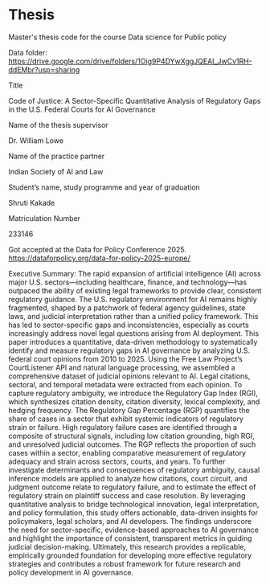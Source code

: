 # Thesis
Master's thesis code for the course Data science for Public policy

Data folder: https://drive.google.com/drive/folders/1Oig9P4DYwXggJQEAI_JwCv1RH-ddEMbr?usp=sharing

Title 

Code of Justice: A Sector-Specific Quantitative Analysis of Regulatory Gaps in the U.S. Federal Courts for AI Governance

Name of the thesis supervisor

Dr. William Lowe

Name of the practice partner

Indian Society of AI and Law


Student’s name, study programme and year of graduation

Shruti Kakade

Matriculation Number 

233146

Got accepted at the Data for Policy Conference 2025. 
https://dataforpolicy.org/data-for-policy-2025-europe/

Executive Summary:
The rapid expansion of artificial intelligence (AI) across major U.S. sectors—including 
healthcare, finance, and technology—has outpaced the ability of existing legal frameworks 
to provide clear, consistent regulatory guidance. The U.S. regulatory environment for AI 
remains highly fragmented, shaped by a patchwork of federal agency guidelines, state laws, 
and judicial interpretation rather than a unified policy framework. This has led to 
sector-specific gaps and inconsistencies, especially as courts increasingly address novel legal 
questions arising from AI deployment. This paper introduces a quantitative, data-driven 
methodology to systematically identify and measure regulatory gaps in AI governance by 
analyzing U.S. federal court opinions from 2010 to 2025. Using the Free Law Project’s 
CourtListener API and natural language processing, we assembled a comprehensive dataset 
of judicial opinions relevant to AI. Legal citations, sectoral, and temporal metadata were 
extracted from each opinion. 
To capture regulatory ambiguity, we introduce the Regulatory Gap Index (RGI), which 
synthesizes citation density, citation diversity, lexical complexity, and hedging frequency. The 
Regulatory Gap Percentage (RGP) quantifies the share of cases in a sector that exhibit 
systemic indicators of regulatory strain or failure. High regulatory failure cases are identified 
through a composite of structural signals, including low citation grounding, high RGI, and 
unresolved judicial outcomes. The RGP reflects the proportion of such cases within a sector, 
enabling comparative measurement of regulatory adequacy and strain across sectors, 
courts, and years. To further investigate determinants and consequences of regulatory 
ambiguity, causal inference models are applied to analyze how citations, court circuit, and 
judgment outcome relate to regulatory failure, and to estimate the effect of regulatory strain 
on plaintiff success and case resolution. 
By leveraging quantitative analysis to bridge technological innovation, legal interpretation, 
and policy formulation, this study offers actionable, data-driven insights for policymakers, 
legal scholars, and AI developers. The findings underscore the need for sector-specific, 
evidence-based approaches to AI governance and highlight the importance of consistent, 
transparent metrics in guiding judicial decision-making. Ultimately, this research provides a 
replicable, empirically grounded foundation for developing more effective regulatory 
strategies and contributes a robust framework for future research and policy development in 
AI governance.

